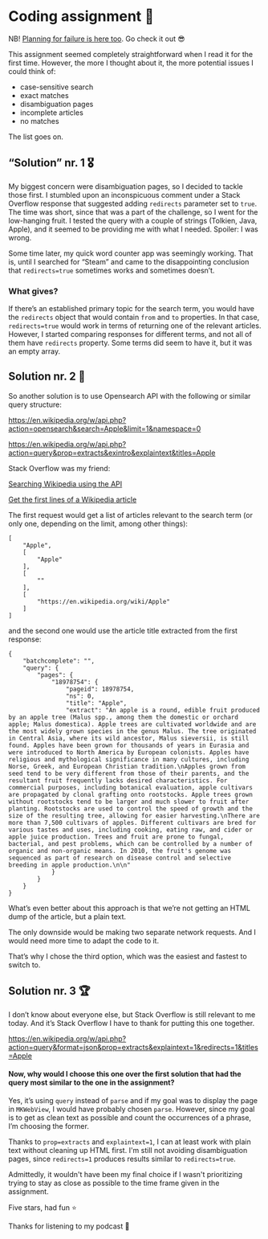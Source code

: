 # Coding assignment 💪

NB! [Planning for failure is here too](https://github.com/TijanaGrbo/WikiCounter/blob/main/Planning%20for%20failure.md). Go check it out 😎


This assignment seemed completely straightforward when I read it for the first time.
However, the more I thought about it, the more potential issues I could think of:

* case-sensitive search
* exact matches
* disambiguation pages
* incomplete articles
* no matches

The list goes on.

## “Solution” nr. 1 🎖️
My biggest concern were disambiguation pages, so I decided to tackle those first. I stumbled upon an inconspicuous comment under a Stack Overflow response that suggested adding `redirects` parameter set to `true`. The time was short, since that was a part of the challenge, so I went for the low-hanging fruit. I tested the query with a couple of strings (Tolkien, Java, Apple), and it seemed to be providing me with what I needed. Spoiler: I was wrong.

Some time later, my quick word counter app was seemingly working. That is, until I searched for “Steam” and came to the disappointing conclusion that `redirects=true` sometimes works and sometimes doesn’t.

### What gives?

If there’s an established primary topic for the search term, you would have the `redirects`  object that would contain `from` and `to` properties. In that case, `redirects=true` would work in terms of returning one of the relevant articles. However, I started comparing responses for different terms, and not all of them have `redirects` property. Some terms did seem to have it, but it was an empty array.

## Solution nr. 2 🥇
So another solution is to use Opensearch API with the following or similar query structure:

https://en.wikipedia.org/w/api.php?action=opensearch&search=Apple&limit=1&namespace=0

https://en.wikipedia.org/w/api.php?action=query&prop=extracts&exintro&explaintext&titles=Apple

Stack Overflow was my friend:

[Searching Wikipedia using the API](https://stackoverflow.com/questions/27457977/searching-wikipedia-using-the-api?rq=3)

[Get the first lines of a Wikipedia article](https://stackoverflow.com/questions/1565347/get-the-first-lines-of-a-wikipedia-article/19781754#19781754)

The first request would get a list of articles relevant to the search term (or only one, depending on the limit, among other things):

```
[
    "Apple",
    [
        "Apple"
    ],
    [
        ""
    ],
    [
        "https://en.wikipedia.org/wiki/Apple"
    ]
]
```

and the second one would use the article title extracted from the first response:

```
{
    "batchcomplete": "",
    "query": {
        "pages": {
            "18978754": {
                "pageid": 18978754,
                "ns": 0,
                "title": "Apple",
                "extract": "An apple is a round, edible fruit produced by an apple tree (Malus spp., among them the domestic or orchard apple; Malus domestica). Apple trees are cultivated worldwide and are the most widely grown species in the genus Malus. The tree originated in Central Asia, where its wild ancestor, Malus sieversii, is still found. Apples have been grown for thousands of years in Eurasia and were introduced to North America by European colonists. Apples have religious and mythological significance in many cultures, including Norse, Greek, and European Christian tradition.\nApples grown from seed tend to be very different from those of their parents, and the resultant fruit frequently lacks desired characteristics. For commercial purposes, including botanical evaluation, apple cultivars are propagated by clonal grafting onto rootstocks. Apple trees grown without rootstocks tend to be larger and much slower to fruit after planting. Rootstocks are used to control the speed of growth and the size of the resulting tree, allowing for easier harvesting.\nThere are more than 7,500 cultivars of apples. Different cultivars are bred for various tastes and uses, including cooking, eating raw, and cider or apple juice production. Trees and fruit are prone to fungal, bacterial, and pest problems, which can be controlled by a number of organic and non-organic means. In 2010, the fruit's genome was sequenced as part of research on disease control and selective breeding in apple production.\n\n"
            }
        }
    }
}
```

What’s even better about this approach is that we’re not getting an HTML dump of the article, but a plain text.

The only downside	would be making two separate network requests. And I would need more time to adapt the code to it.

That’s why I chose the third option, which was the easiest and fastest to switch to.

## Solution nr. 3 🏆

I don’t know about everyone else, but Stack Overflow is still relevant to me today. And it’s Stack Overflow I have to thank for putting this one together.

https://en.wikipedia.org/w/api.php?action=query&format=json&prop=extracts&explaintext=1&redirects=1&titles=Apple

#### Now, why would I choose this one over the first solution that had the query most similar to the one in the assignment?

Yes, it’s using `query` instead of `parse` and if my goal was to display the page in `MKWebView`, I would have probably chosen `parse`. However, since my goal is to get as clean text as possible and count the occurrences of a phrase, I’m choosing the former.

Thanks to `prop=extracts` and `explaintext=1`, I can at least work with plain text without cleaning up HTML first. I'm still not avoiding disambiguation pages, since `redirects=1` produces results similar to `redirects=true`.

Admittedly, it wouldn't have been my final choice if I wasn't prioritizing trying to stay as close as possible to the time frame given in the assignment.


Five stars, had fun ⭐️

Thanks for listening to my podcast 🎤



